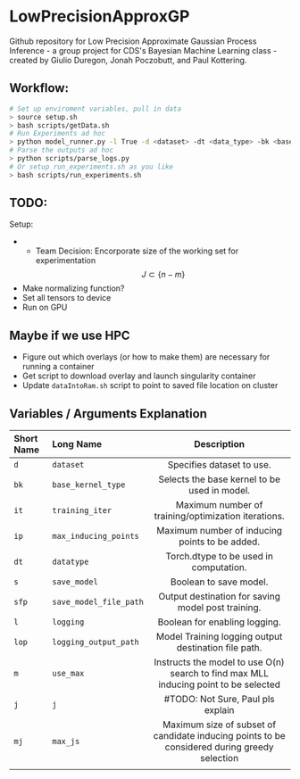# LowPrecisionApproxGP
Github repository for Low Precision Approximate Gaussian Process Inference - a group project for CDS's Bayesian Machine Learning class - created by Giulio Duregon, Jonah Poczobutt, and Paul Kottering.

## Workflow:
```bash
# Set up enviroment variables, pull in data
> source setup.sh
> bash scripts/getData.sh
# Run Experiments ad hoc
> python model_runner.py -l True -d <dataset> -dt <data_type> -bk <base_kernel> ...
# Parse the outputs ad hoc
> python scripts/parse_logs.py
# Or setup run_experiments.sh as you like
> bash scripts/run_experiments.sh
```

## TODO: 
Setup:
- - Team Decision: Encorporate size of the working set for experimentation
$$J \subset \{n-m\}$$
- Make normalizing function?
- Set all tensors to device
- Run on GPU

## Maybe if we use HPC
- Figure out which overlays (or how to make them) are necessary for running a container
- Get script to download overlay and launch singularity container
- Update `dataIntoRam.sh` script to point to saved file location on cluster


## Variables / Arguments Explanation
| Short Name | Long Name | Description |
| :------------ | :------------ |  :-----------: |
| `d` | `dataset` | Specifies dataset to use. |
| `bk` | `base_kernel_type` | Selects the base kernel to be used in model. |
| `it` | `training_iter` |  Maximum number of training/optimization iterations. |
| `ip` | `max_inducing_points` |  Maximum number of inducing points to be added. |
| `dt` | `datatype` | Torch.dtype to be used in computation. |
| `s` | `save_model` |  Boolean to save model. |
| `sfp` | `save_model_file_path` |  Output destination for saving model post training. |
| `l` | `logging` |  Boolean for enabling logging. |
|`lop` | `logging_output_path` |  Model Training logging output destination file path. |
|`m` | `use_max` | Instructs the model to use O(n) search to find max MLL inducing point to be selected|
|`j` | `j` | #TODO: Not Sure, Paul pls explain|
| `mj` | `max_js` | Maximum size of subset of candidate inducing points to be considered during greedy selection|
|||